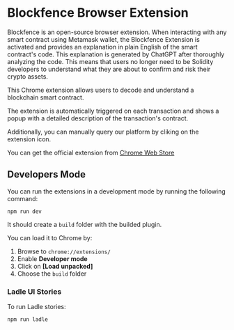 # Blockfence Browser Extension

Blockfence is an open-source browser extension. When interacting with any smart contract using Metamask wallet, the Blockfence Extension is activated and provides an explanation in plain English of the smart contract's code. This explanation is generated by ChatGPT after thoroughly analyzing the code. This means that users no longer need to be Solidity developers to understand what they are about to confirm and risk their crypto assets.

This Chrome extension allows users to decode and understand a blockchain smart contract.

The extension is automatically triggered on each transaction and shows a popup with a detailed description of the transaction's contract.

Additionally, you can manually query our platform by cliking on the extension icon.

You can get the official extension from [Chrome Web Store](https://chrome.google.com/webstore/category/extensions)

## Developers Mode

You can run the extensions in a development mode by running the following command:

```
npm run dev
```

It should create a `build` folder with the builded plugin.

You can load it to Chrome by:

1. Browse to `chrome://extensions/`
2. Enable **Developer mode**
3. Click on **[Load unpacked]**
4. Choose the `build` folder

### Ladle UI Stories

To run Ladle stories:

```
npm run ladle
```
